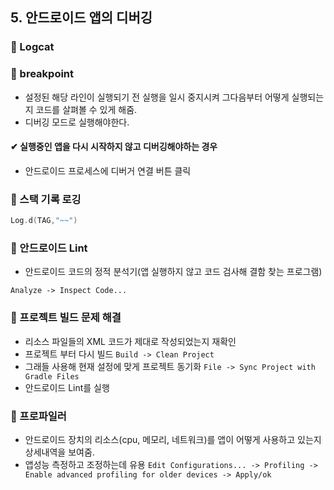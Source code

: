 ## 5. 안드로이드 앱의 디버깅

### 📌 Logcat

### 📌 breakpoint
  + 설정된 해당 라인이 실행되기 전 실행을 일시 중지시켜 그다음부터 어떻게 실행되는지 코드를 살펴볼 수 있게 해줌.
  + 디버깅 모드로 실행해야한다.
  
#### ✔ 실행중인 앱을 다시 시작하지 않고 디버깅해야하는 경우
  + 안드로이드 프로세스에 디버거 연결 버튼 클릭

### 📌 스택 기록 로깅
```kotlin
Log.d(TAG,"~~")
```

### 📌 안드로이드 Lint
  + 안드로이드 코드의 정적 분석기(앱 실행하지 않고 코드 검사해 결함 찾는 프로그램)
  
  ```Analyze -> Inspect Code...```

### 📌 프로젝트 빌드 문제 해결
  + 리소스 파일들의 XML 코드가 제대로 작성되었는지 재확인
  + 프로젝트 부터 다시 빌드 ```Build -> Clean Project```
  + 그래들 사용해 현재 설정에 맞게 프로젝트 동기화 ```File -> Sync Project with Gradle Files```
  + 안드로이드 Lint를 실행
  
### 📌 프로파일러
  + 안드로이드 장치의 리소스(cpu, 메모리, 네트워크)를 앱이 어떻게 사용하고 있는지 상세내역을 보여줌.
  + 앱성능 측정하고 조정하는데 유용
```Edit Configurations... -> Profiling -> Enable advanced profiling for older devices -> Apply/ok```
